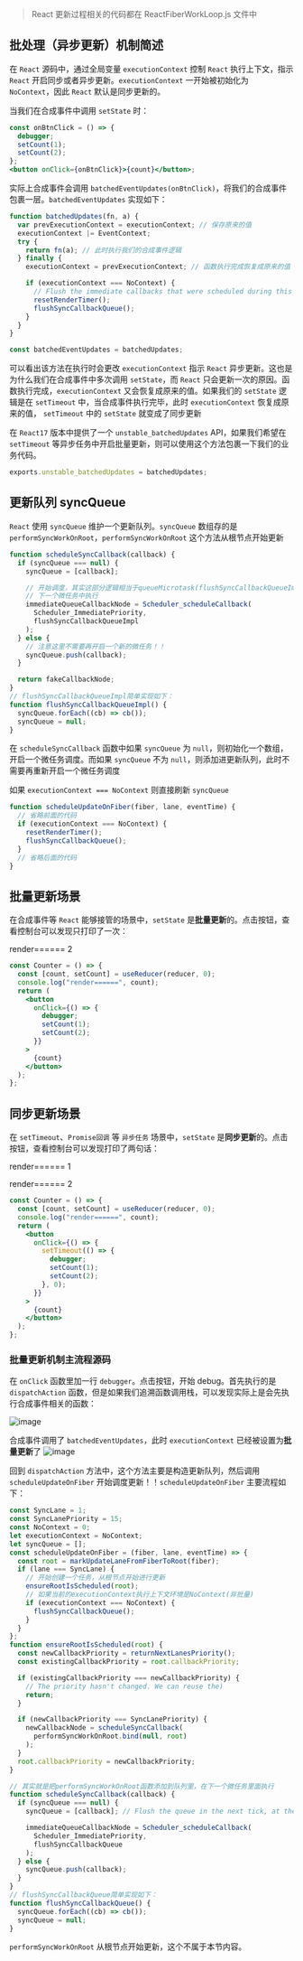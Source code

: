 > React 更新过程相关的代码都在 ReactFiberWorkLoop.js 文件中

## 批处理（异步更新）机制简述

在 `React` 源码中，通过全局变量 `executionContext` 控制 `React` 执行上下文，指示 `React` 开启同步或者异步更新。`executionContext` 一开始被初始化为 `NoContext`，因此 `React` 默认是同步更新的。

当我们在合成事件中调用 `setState` 时：

```jsx
const onBtnClick = () => {
  debugger;
  setCount(1);
  setCount(2);
};
<button onClick={onBtnClick}>{count}</button>;
```

实际上合成事件会调用 `batchedEventUpdates(onBtnClick)`，将我们的合成事件包裹一层。`batchedEventUpdates` 实现如下：

```js
function batchedUpdates(fn, a) {
  var prevExecutionContext = executionContext; // 保存原来的值
  executionContext |= EventContext;
  try {
    return fn(a); // 此时执行我们的合成事件逻辑
  } finally {
    executionContext = prevExecutionContext; // 函数执行完成恢复成原来的值

    if (executionContext === NoContext) {
      // Flush the immediate callbacks that were scheduled during this batch
      resetRenderTimer();
      flushSyncCallbackQueue();
    }
  }
}

const batchedEventUpdates = batchedUpdates;
```

可以看出该方法在执行时会更改 `executionContext` 指示 `React` 异步更新。这也是为什么我们在合成事件中多次调用 `setState`，而 `React` 只会更新一次的原因。函数执行完成，`executionContext` 又会恢复成原来的值。如果我们的 `setState` 逻辑是在 `setTimeout` 中，当合成事件执行完毕，此时 `executionContext` 恢复成原来的值， `setTimeout` 中的 `setState` 就变成了同步更新

在 `React17` 版本中提供了一个 `unstable_batchedUpdates` API，如果我们希望在 `setTimeout` 等异步任务中开启批量更新，则可以使用这个方法包裹一下我们的业务代码。

```js
exports.unstable_batchedUpdates = batchedUpdates;
```

## 更新队列 syncQueue

`React` 使用 `syncQueue` 维护一个更新队列。`syncQueue` 数组存的是 `performSyncWorkOnRoot`，`performSyncWorkOnRoot` 这个方法从根节点开始更新

```js
function scheduleSyncCallback(callback) {
  if (syncQueue === null) {
    syncQueue = [callback];

    // 开始调度，其实这部分逻辑相当于queueMicrotask(flushSyncCallbackQueueImpl)，让更新在
    // 下一个微任务中执行
    immediateQueueCallbackNode = Scheduler_scheduleCallback(
      Scheduler_ImmediatePriority,
      flushSyncCallbackQueueImpl
    );
  } else {
    // 注意这里不需要再开启一个新的微任务！！
    syncQueue.push(callback);
  }

  return fakeCallbackNode;
}
// flushSyncCallbackQueueImpl简单实现如下：
function flushSyncCallbackQueueImpl() {
  syncQueue.forEach((cb) => cb());
  syncQueue = null;
}
```

在 `scheduleSyncCallback` 函数中如果 `syncQueue` 为 `null`，则初始化一个数组，开启一个微任务调度。而如果 `syncQueue` 不为 `null`，则添加进更新队列，此时不需要再重新开启一个微任务调度

如果 `executionContext === NoContext` 则直接刷新 `syncQueue`

```js
function scheduleUpdateOnFiber(fiber, lane, eventTime) {
  // 省略前面的代码
  if (executionContext === NoContext) {
    resetRenderTimer();
    flushSyncCallbackQueue();
  }
  // 省略后面的代码
}
```

## 批量更新场景

在合成事件等 `React` 能够接管的场景中，`setState` 是**批量更新**的。点击按钮，查看控制台可以发现只打印了一次：

render====== 2

```jsx
const Counter = () => {
  const [count, setCount] = useReducer(reducer, 0);
  console.log("render======", count);
  return (
    <button
      onClick={() => {
        debugger;
        setCount(1);
        setCount(2);
      }}
    >
      {count}
    </button>
  );
};
```

## 同步更新场景

在 `setTimeout`、`Promise回调` 等 `异步任务` 场景中，`setState` 是**同步更新**的。点击按钮，查看控制台可以发现打印了两句话：

render====== 1

render====== 2

```jsx
const Counter = () => {
  const [count, setCount] = useReducer(reducer, 0);
  console.log("render======", count);
  return (
    <button
      onClick={() => {
        setTimeout(() => {
          debugger;
          setCount(1);
          setCount(2);
        }, 0);
      }}
    >
      {count}
    </button>
  );
};
```

### 批量更新机制主流程源码

在 `onClick` 函数里加一行 `debugger`。点击按钮，开始 debug。首先执行的是 `dispatchAction` 函数，但是如果我们追溯函数调用栈，可以发现实际上是会先执行合成事件相关的函数：

![image](https://github.com/lizuncong/mini-react/blob/master/imgs/batchupdate-01.jpg)

合成事件调用了 `batchedEventUpdates`，此时 `executionContext` 已经被设置为**批量更新**了
![image](https://github.com/lizuncong/mini-react/blob/master/imgs/batchupdate-02.jpg)

回到 `dispatchAction` 方法中，这个方法主要是构造更新队列，然后调用 `scheduleUpdateOnFiber` 开始调度更新！！`scheduleUpdateOnFiber` 主要流程如下：

```js
const SyncLane = 1;
const SyncLanePriority = 15;
const NoContext = 0;
let executionContext = NoContext;
let syncQueue = [];
const scheduleUpdateOnFiber = (fiber, lane, eventTime) => {
  const root = markUpdateLaneFromFiberToRoot(fiber);
  if (lane === SyncLane) {
    // 开始创建一个任务，从根节点开始进行更新
    ensureRootIsScheduled(root);
    // 如果当前的executionContext执行上下文环境是NoContext(非批量)
    if (executionContext === NoContext) {
      flushSyncCallbackQueue();
    }
  }
};
function ensureRootIsScheduled(root) {
  const newCallbackPriority = returnNextLanesPriority();
  const existingCallbackPriority = root.callbackPriority;

  if (existingCallbackPriority === newCallbackPriority) {
    // The priority hasn't changed. We can reuse the)
    return;
  }

  if (newCallbackPriority === SyncLanePriority) {
    newCallbackNode = scheduleSyncCallback(
      performSyncWorkOnRoot.bind(null, root)
    );
  }
  root.callbackPriority = newCallbackPriority;
}

// 其实就是把performSyncWorkOnRoot函数添加到队列里，在下一个微任务里面执行
function scheduleSyncCallback(callback) {
  if (syncQueue === null) {
    syncQueue = [callback]; // Flush the queue in the next tick, at the earliest.

    immediateQueueCallbackNode = Scheduler_scheduleCallback(
      Scheduler_ImmediatePriority,
      flushSyncCallbackQueue
    );
  } else {
    syncQueue.push(callback);
  }
}
// flushSyncCallbackQueue简单实现如下：
function flushSyncCallbackQueue() {
  syncQueue.forEach((cb) => cb());
  syncQueue = null;
}
```

`performSyncWorkOnRoot` 从根节点开始更新，这个不属于本节内容。
